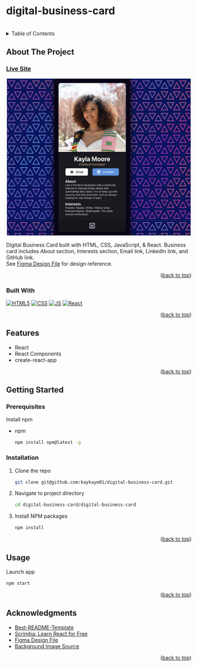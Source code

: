 # digital-business-card

<!-- Improved compatibility of back to top link: See: https://github.com/othneildrew/Best-README-Template/pull/73 -->

<a name="readme-top"></a>

<!--
*** Thanks for checking out the Best-README-Template. If you have a suggestion
*** that would make this better, please fork the repo and create a pull request
*** or simply open an issue with the tag "enhancement".
*** Don't forget to give the project a star!
*** Thanks again! Now go create something AMAZING! :D
-->

<!-- PROJECT LOGO -->
<br />

<!-- TABLE OF CONTENTS -->
<details>
  <summary>Table of Contents</summary>
  <ol>
    <li>
      <a href="#about-the-project">About The Project</a>
      <ul>
        <li><a href="#built-with">Built With</a></li>
        <li><a href="#features">Features</a></li>
      </ul>
    </li>
    <li>
      <a href="#getting-started">Getting Started</a>
      <ul>
        <li><a href="#prerequisites">Prerequisites</a></li>
        <li><a href="#installation">Installation</a></li>
      </ul>
    </li>
    <li><a href="#usage">Usage</a></li>
    <li><a href="#acknowledgments">Acknowledgments</a></li>
  </ol>
</details>

<!-- ABOUT THE PROJECT -->

## About The Project
### [Live Site](https://kaykaym01.github.io/digital-business-card/)

<p align="center">
    <img src="./site-screenshot.png" height="425px" width="500px"/>
</p>

<p>
    Digital Business Card built with HTML, CSS, JavaScript, & React. Business card includes About section, Interests section, Email link, LinkedIn link, and GitHub link. <br>
    See <a href="https://www.figma.com/file/beqxONeMYVVnCUdBu9IkeA/Digital-Business-Card-(Copy)?node-id=0%3A1">Figma Design File</a> for design reference.
</p>

<p align="right">(<a href="#readme-top">back to top</a>)</p>

### Built With

[![HTML5][html-shield]][html-url]
[![CSS][css-shield]][css-url]
[![JS][js-shield]][js-url]
[![React][react.js]][react-url]

<p align="right">(<a href="#readme-top">back to top</a>)</p>

<!-- Features -->

## Features

- React
- React Components
- create-react-app

<p align="right">(<a href="#readme-top">back to top</a>)</p>

<!-- GETTING STARTED -->

## Getting Started

### Prerequisites

Install npm

- npm
  ```sh
  npm install npm@latest -g
  ```

### Installation

1. Clone the repo
   ```sh
   git clone git@github.com:kaykaym01/digital-business-card.git
   ```
2. Navigate to project directory
   ```sh
   cd digital-business-card/digital-business-card
   ```
3. Install NPM packages
   ```sh
   npm install
   ```

<p align="right">(<a href="#readme-top">back to top</a>)</p>

<!-- USAGE EXAMPLES -->

## Usage

Launch app

```sh
npm start
```

<p align="right">(<a href="#readme-top">back to top</a>)</p>


<!-- ACKNOWLEDGMENTS -->

## Acknowledgments

- [Best-README-Template](https://github.com/othneildrew/Best-README-Template)
- [Scrimba: Learn React for Free](https://scrimba.com/learn/learnreact)
- [Figma Design File](https://www.figma.com/file/beqxONeMYVVnCUdBu9IkeA/Digital-Business-Card-(Copy)?node-id=0%3A1)
- [Background Image Source](https://www.freepik.com/free-vector/abstract-colorful-small-triangle-pattern-banner-design_8776748.htm#query=repeat%20pattern&position=3&from_view=keyword)

<p align="right">(<a href="#readme-top">back to top</a>)</p>

[react.js]: https://img.shields.io/badge/React-20232A?style=for-the-badge&logo=react&logoColor=61DAFB
[react-url]: https://reactjs.org/
[html-shield]: https://img.shields.io/badge/HTML5-E34F26?style=for-the-badge&logo=html5&logoColor=white
[html-url]: https://www.w3.org/html/
[js-shield]: https://img.shields.io/badge/JavaScript-F7DF1E?style=for-the-badge&logo=javascript&logoColor=black
[js-url]: https://developer.mozilla.org/en-US/docs/Web/JavaScript
[css-shield]: https://img.shields.io/badge/CSS3-1572B6?style=for-the-badge&logo=css3&logoColor=white
[css-url]: https://www.w3schools.com/css/
